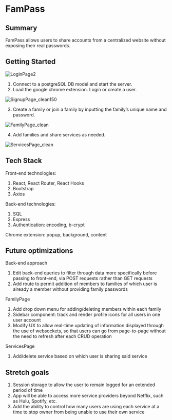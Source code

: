 # FamPass

## Summary

FamPass allows users to share accounts from a centralized website without exposing their real passwords.


## Getting Started

![LoginPage2](https://user-images.githubusercontent.com/74384669/109883110-c1b36a00-7c2f-11eb-8ba0-00c9348c0529.PNG)

1) Connect to a postgreSQL DB model and start the server.
2) Load the google chrome extension.  Login or create a user. 

![SignupPage_clean150](https://user-images.githubusercontent.com/74384669/109884046-31762480-7c31-11eb-872c-91cb35ac5d55.png)

3) Create a family or join a family by inputting the family’s unique name and password. 

![FamilyPage_clean](https://user-images.githubusercontent.com/74384669/109884445-d09b1c00-7c31-11eb-9eec-5bb70c6574cd.png)

4) Add families and share services as needed.

![ServicesPage_clean](https://user-images.githubusercontent.com/74384669/109884591-1b1c9880-7c32-11eb-9856-89b0d8eefb41.png)


## Tech Stack

Front-end technologies:

1) React, React Router, React Hooks
2) Bootstrap
3) Axios

Back-end technologies:

1) SQL
2) Express
3) Authentication: encoding, b-crypt

Chrome extension: popup, background, content


## Future optimizations

Back-end approach
1) Edit back-end queries to filter through data more specifically before passing to front-end, via POST requests rather than GET requests
2) Add route to permit addition of members to families of which user is already a member without providing family passwords

FamilyPage
1) Add drop down menu for adding/deleting members within each family
2) Sidebar component: track and render profile icons for all users in one user account
3) Modify UX to allow real-time updating of information displayed through the use of websockets, so that users can go from page-to-page without the need to refresh after each CRUD operation

ServicesPage
1) Add/delete service based on which user is sharing said service


## Stretch goals
1) Session storage to allow the user to remain logged for an extended period of time
2) App will be able to access more service providers beyond Netflix, such as Hulu, Spotify, etc.
3) Add the ability to control how many users are using each service at a time to stop owner from being unable to use their own service




